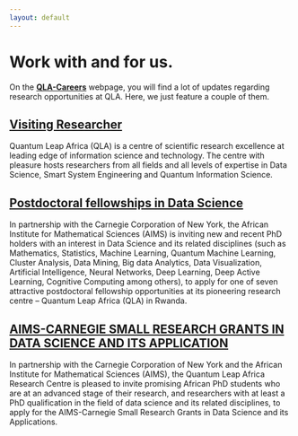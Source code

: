 ```yaml
---
layout: default
---
```




# Work with and for us.
On the [**QLA-Careers**](https://quantumleapafrica.org/qla-careers/) webpage, you will find a lot of updates regarding research opportunities at QLA. Here, we just feature a couple of them.


##  [**Visiting Researcher**](https://quantumleapafrica.org/research_career/visiting-researcher/) 
Quantum Leap Africa (QLA) is a centre of scientific research excellence at leading edge of information science and technology. The centre with pleasure hosts researchers from all fields and all levels of expertise in Data Science, Smart System Engineering and Quantum Information Science.



## [**Postdoctoral fellowships in Data Science**](https://quantumleapafrica.org/research_career/postdoctoral-fellowships-in-data-science/)
In partnership with the Carnegie Corporation of New York, the African Institute for Mathematical Sciences (AIMS) is inviting new and recent PhD holders with an interest in Data Science and its related disciplines (such as Mathematics, Statistics, Machine Learning, Quantum Machine Learning, Cluster Analysis, Data Mining, Big data Analytics, Data Visualization, Artificial Intelligence, Neural Networks, Deep Learning, Deep Active Learning, Cognitive Computing among others), to apply for one of seven attractive postdoctoral fellowship opportunities at its pioneering research centre – Quantum Leap Africa (QLA) in Rwanda.



## [**AIMS-CARNEGIE SMALL RESEARCH GRANTS IN DATA SCIENCE AND ITS APPLICATION**](https://quantumleapafrica.org/research_career/2439-2/)
In partnership with the Carnegie Corporation of New York and the African Institute for Mathematical Sciences (AIMS), the Quantum Leap Africa Research Centre is pleased to invite promising African PhD students who are at an advanced stage of their research, and researchers with at least a PhD qualification in the field of data science and its related disciplines, to apply for the AIMS-Carnegie Small Research Grants in Data Science and its Applications.

